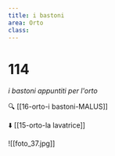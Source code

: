 ```yaml
---
title: i bastoni
area: Orto
class: 
---
```

# 114
_i bastoni appuntiti per l'orto_

🔍 [[16-orto-i bastoni-MALUS]]

⬇️ [[15-orto-la lavatrice]]

![[foto_37.jpg]]
